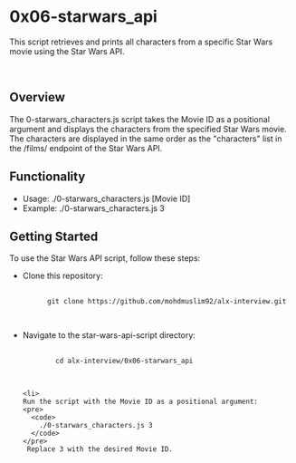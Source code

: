 # 0x06-starwars_api
<p>
  This script retrieves and prints all characters from a specific Star Wars movie using the Star Wars API.
</p>
<br />

<h2>Overview</h2>
<p>
  The 0-starwars_characters.js script takes the Movie ID as a positional argument and displays the characters from the specified Star Wars movie. The characters are displayed in the same order as the "characters" list in the /films/ endpoint of the Star Wars API.
</p>

<h2>
  Functionality
</h2>

<ul>
  <li>
    Usage: ./0-starwars_characters.js [Movie ID]
  </li>
  <li>
    Example: ./0-starwars_characters.js 3
  </li>
</ul>

<h2>
  Getting Started
</h2>

<p>
  To use the Star Wars API script, follow these steps:
</p>

<ul>
  <li>
    Clone this repository:
  <pre>
    <code>
      git clone https://github.com/mohdmuslim92/alx-interview.git
    </code>
  </pre>
  </li>
  <li>
    Navigate to the star-wars-api-script directory:
    <pre>
      <code>
        cd alx-interview/0x06-starwars_api
      </code>
    </pre>
  </li>

    <li>
    Run the script with the Movie ID as a positional argument:
    <pre>
      <code>
        ./0-starwars_characters.js 3
      </code>
    </pre>
     Replace 3 with the desired Movie ID.
  </li>
</ul>
